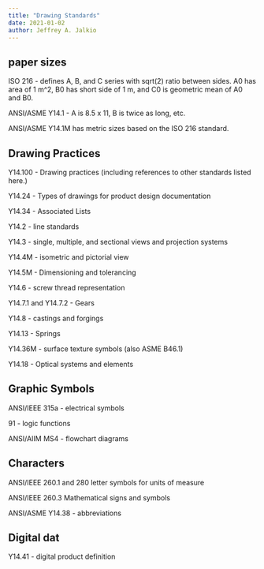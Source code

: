 ```yaml
---
title: "Drawing Standards"
date: 2021-01-02
author: Jeffrey A. Jalkio
---
```

## paper sizes

ISO 216 - defines A, B, and C series with sqrt(2) ratio between sides.
A0 has area of 1 m^2, B0 has short side of 1 m, and C0 is geometric mean of A0 and B0.

ANSI/ASME Y14.1 - A is 8.5 x 11, B is twice as long, etc.

ANSI/ASME Y14.1M has metric sizes based on the ISO 216 standard.

## Drawing Practices 

Y14.100 - Drawing practices (including references to other standards listed here.)

Y14.24 - Types of drawings for product design documentation

Y14.34 - Associated Lists

Y14.2 - line standards

Y14.3 - single, multiple, and sectional views and projection systems

Y14.4M  - isometric and pictorial view

Y14.5M - Dimensioning and tolerancing 

Y14.6 - screw thread representation

Y14.7.1 and Y14.7.2 - Gears

Y14.8 - castings and forgings

Y14.13 - Springs

Y14.36M - surface texture symbols (also ASME B46.1)

Y14.18 - Optical systems and elements

## Graphic Symbols

ANSI/IEEE 315a - electrical symbols

91 - logic functions

ANSI/AIIM MS4 - flowchart diagrams

## Characters

ANSI/IEEE 260.1 and 280 letter symbols for units of measure

ANSI/IEEE 260.3 Mathematical signs and symbols

ANSI/ASME Y14.38 - abbreviations

## Digital dat

Y14.41 - digital product definition

